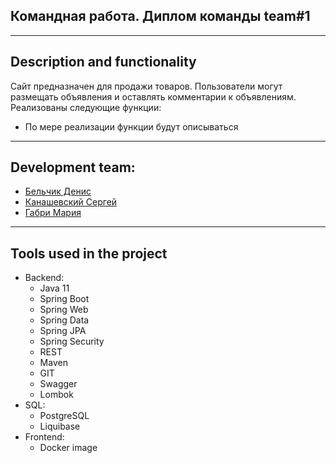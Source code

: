 ## Командная работа. Диплом команды team#1

___
## Description and functionality

Сайт предназначен для продажи товаров. Пользователи могут размещать объявления и оставлять комментарии к объявлениям.
Реализованы следующие функции:
- По мере реализации функции будут описываться

___
## Development team:
- [Бельчик Денис](https://github.com/Denis-Belchik)
- [Канашевский Сергей](https://github.com/skanashevskii)
- [Габри Мария](https://github.com/)

___
## Tools used in the project
* Backend:
    - Java 11
    - Spring Boot
    - Spring Web
    - Spring Data
    - Spring JPA
    - Spring Security 
    - REST
    - Maven
    - GIT
    - Swagger
    - Lombok
* SQL:
    - PostgreSQL
    - Liquibase
* Frontend:
    - Docker image
